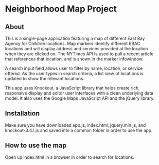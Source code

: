 # Neighborhood Map Project

## About
This is a single-page application featuring a map of different East Bay Agency for Children locations. Map markers identify different EBAC locations and will display address and services provided at the location when they are clicked on. The NYTimes API is used to pull a recent article that references that location, and is shown in the marker infowindow.

A search input field allows user to filter by name, location, or service offered. As the user types in search criteria, a list view of locations is updated to show the relevant locations.

This app uses Knockout, a JavaScript library that helps create rich, responsive display and editor user interfaces with a clean underlying data model. It also uses the Google Maps JavaScript API and the jQuery library.

## Installation
Make sure you have downloaded app.js, index.html, jquery.min.js, and knockout-3.4.1.js and saved into a common folder in order to use the app.

## How to use the map
Open up index.html in a browser in order to search for locations.

